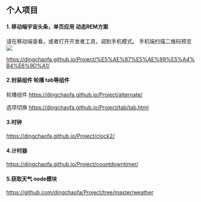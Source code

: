 ## 个人项目

#### 1. 移动端宇宙头条，单页应用   动态REM方案  
请在移动端查看，或者打开开发者工具，调到手机模式。 
手机端扫描二维码预览   
![](https://ws1.sinaimg.cn/large/c5ac7b48gy1fg0znhv27jj208c0auaa2.jpg)  
   
https://dingchaofa.github.io/Project/%E5%AE%87%E5%AE%99%E5%A4%B4%E6%9D%A1/

#### 2.封装组件 轮播 tab等组件  
轮播组件 https://dingchaofa.github.io/Project/alternate/    

选项切换 https://dingchaofa.github.io/Project/tab/tab.html

#### 3.时钟
https://dingchaofa.github.io/Project/clock2/

#### 4.计时器
https://dingchaofa.github.io/Project/countdowntimer/

#### 5.获取天气 node模块
https://github.com/dingchaofa/Project/tree/master/weather